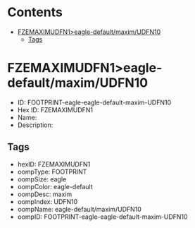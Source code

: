 



Contents
========

* [FZEMAXIMUDFN1>eagle-default/maxim/UDFN10](#fzemaximudfn1eagle-defaultmaximudfn10)
	* [Tags](#tags)

# FZEMAXIMUDFN1>eagle-default/maxim/UDFN10

- ID: FOOTPRINT-eagle-eagle-default-maxim-UDFN10
- Hex ID: FZEMAXIMUDFN1
- Name: 
- Description: 

## Tags

- hexID: FZEMAXIMUDFN1
- oompType: FOOTPRINT
- oompSize: eagle
- oompColor: eagle-default
- oompDesc: maxim
- oompIndex: UDFN10
- oompName: eagle-default/maxim/UDFN10
- oompID: FOOTPRINT-eagle-eagle-default-maxim-UDFN10
